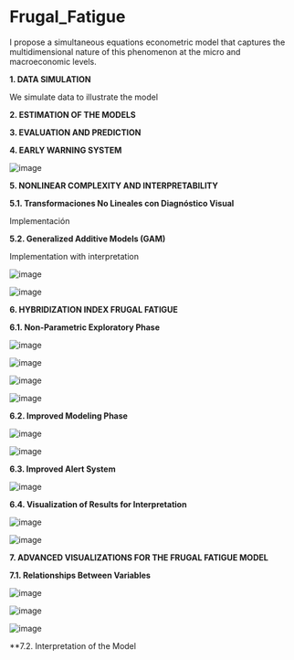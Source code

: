 # Frugal_Fatigue
I propose a simultaneous equations econometric model that captures the multidimensional nature of this phenomenon at the micro and macroeconomic levels.

**1. DATA SIMULATION**

We simulate data to illustrate the model

**2. ESTIMATION OF THE MODELS**

**3. EVALUATION AND PREDICTION**

**4. EARLY WARNING SYSTEM**

![image](https://github.com/user-attachments/assets/da2d0123-1fcc-41a5-baaf-a6629837c689)

**5. NONLINEAR COMPLEXITY AND INTERPRETABILITY**

**5.1. Transformaciones No Lineales con Diagnóstico Visual**

Implementación

**5.2. Generalized Additive Models (GAM)**

Implementation with interpretation

![image](https://github.com/user-attachments/assets/fd03d8dd-b88c-4273-96dd-231cdb7dae34)

![image](https://github.com/user-attachments/assets/f62ee504-4dcb-491e-8379-cf0a0c71076d)

**6. HYBRIDIZATION INDEX FRUGAL FATIGUE**

**6.1. Non-Parametric Exploratory Phase**

![image](https://github.com/user-attachments/assets/3064a7ba-7ba1-40a5-84a7-a020fe4869ef)

![image](https://github.com/user-attachments/assets/88a86a07-4a3e-4988-b5b8-ceecc973917e)

![image](https://github.com/user-attachments/assets/eb89ec4a-84ef-4898-8d40-9baaa3089656)

![image](https://github.com/user-attachments/assets/52f4c186-d16a-41a6-801c-816b0aa8ab96)

**6.2. Improved Modeling Phase**

![image](https://github.com/user-attachments/assets/c281efe1-bedd-4d31-80ae-f1121432c700)

![image](https://github.com/user-attachments/assets/a87a0d09-e767-4800-94e4-3a07b53af387)

**6.3. Improved Alert System**

![image](https://github.com/user-attachments/assets/e3466e2e-afe2-4531-8252-d672007883fe)

**6.4. Visualization of Results for Interpretation**

![image](https://github.com/user-attachments/assets/691edfb2-1154-4631-8e90-47ac72731af2)

![image](https://github.com/user-attachments/assets/e6eb2e8a-a251-4c6b-a5fb-dc245ea74c30)

**7. ADVANCED VISUALIZATIONS FOR THE FRUGAL FATIGUE MODEL**

**7.1. Relationships Between Variables**

![image](https://github.com/user-attachments/assets/66002d42-2f25-4cb8-9b9d-77d5bb9e7590)

![image](https://github.com/user-attachments/assets/b573fd9e-5022-44d5-b55e-4fadc290237b)

![image](https://github.com/user-attachments/assets/fdab3abe-56e0-4e55-9ca5-7e4c92a8b1d6)

**7.2. Interpretation of the Model




